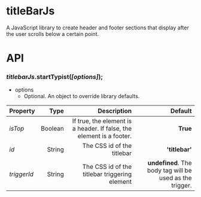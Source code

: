 # titleBarJs
A JavaScript library to create header and footer sections that display after the user scrolls below a certain point.

# API
### *titlebarJs*.startTypist(*[options]*);
* options
  * Optional. An object to override library defaults.

 | Property        | Type | Description           | Default  |
| ------------- |-------------:|-------------:| -----:|
| *isTop*      | Boolean | If true, the element is a header. If false, the element is a footer. | **True**
| *id*      | String      |   The CSS id of the titlebar | **'titlebar'**
| *triggerId* | String      |    The CSS id of the titlebar triggering element | **undefined**. The body tag will be used as the trigger.